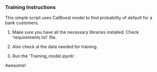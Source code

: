 ### Training Instructions
This simple script uses CatBoost model to find probability of default for a bank customers. 

1. Make sure you have all the necessary libraries installed. Check 'requirements.txt' file.

2. Also check al the data needed for training.

3. Run the 'Training_model.ipynb'.

Awesome!
